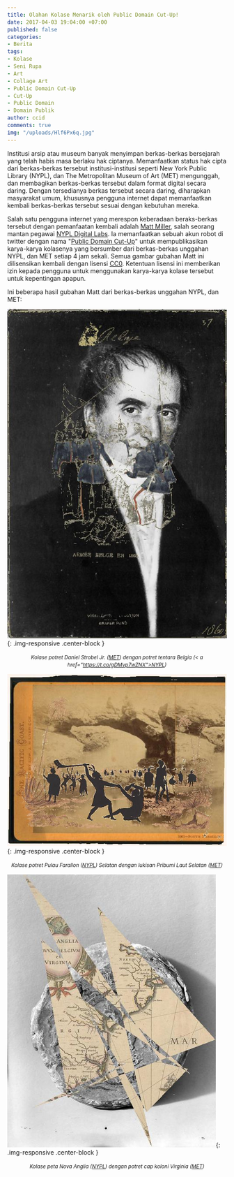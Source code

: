 ```yaml
---
title: Olahan Kolase Menarik oleh Public Domain Cut-Up!
date: 2017-04-03 19:04:00 +07:00
published: false
categories:
- Berita
tags:
- Kolase
- Seni Rupa
- Art
- Collage Art
- Public Domain Cut-Up
- Cut-Up
- Public Domain
- Domain Publik
author: ccid
comments: true
img: "/uploads/Hlf6Px6q.jpg"
---
```


Institusi arsip atau museum banyak menyimpan berkas-berkas bersejarah yang telah habis masa berlaku hak ciptanya. Memanfaatkan status hak cipta dari berkas-berkas tersebut institusi-institusi seperti New York Public Library (NYPL), dan The Metropolitan Museum of Art (MET) mengunggah, dan membagikan berkas-berkas tersebut dalam format digital secara daring. Dengan tersedianya berkas tersebut secara daring, diharapkan masyarakat umum, khususnya pengguna internet dapat memanfaatkan kembali berkas-berkas tersebut sesuai dengan kebutuhan mereka.

Salah satu pengguna internet yang merespon keberadaan beraks-berkas tersebut dengan pemanfaatan kembali adalah [Matt Miller](https://twitter.com/thisismmiller), salah seorang mantan pegawai [NYPL Digital Labs](https://twitter.com/nypl_labs). Ia memanfaatkan sebuah akun robot di twitter dengan nama "[Public Domain Cut-Up](https://twitter.com/PDCutup)" untuk mempublikasikan karya-karya kolasenya yang bersumber dari berkas-berkas unggahan NYPL, dan MET setiap 4 jam sekali. Semua gambar gubahan Matt ini dilisensikan kembali dengan lisensi [CC0](https://creativecommons.org/publicdomain/zero/1.0/). Ketentuan lisensi ini memberikan izin kepada pengguna untuk menggunakan karya-karya kolase tersebut untuk kepentingan apapun. 

Ini beberapa hasil gubahan Matt dari berkas-berkas unggahan NYPL, dan MET:

![C7kp0W4XQAEZcWB.jpg](/uploads/C7kp0W4XQAEZcWB.jpg){: .img-responsive .center-block }<center><small><i>Kolase potret Daniel Strobel Jr. (<a href="https://t.co/XtX1TxVlrP">MET</a>) dengan potret tentara Belgia (< a href="https://t.co/gDMvp7wZNX">NYPL</a>)</i></small></center>

![C7SoQPzX4AAmpUY.jpg](/uploads/C7SoQPzX4AAmpUY.jpg){: .img-responsive .center-block }<center><small><i>Kolase potret Pulau Farallon (<a href="https://t.co/ia8p2iqbfN">NYPL</a>) Selatan dengan lukisan Pribumi Laut Selatan (<a href="https://t.co/Wf766phJjL">MET</a>)</i></small></center>

![C8CsbZRXkAAm0Gn.jpg](/uploads/C8CsbZRXkAAm0Gn.jpg){: .img-responsive .center-block }
<center><small><i>Kolase peta Nova Anglia (<a href="https://t.co/kgeH6hF2Ji">NYPL</a>) dengan potret cap koloni Virginia (<a href="https://t.co/QoE6q9piLS">MET</a>)</i></small></center>